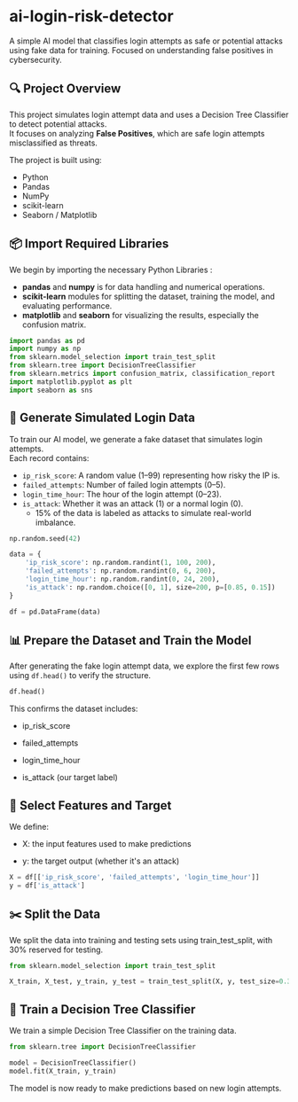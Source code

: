 # ai-login-risk-detector
A simple AI model that classifies login attempts as safe or potential attacks using fake data for training. Focused on understanding false positives in cybersecurity.

## 🔍 Project Overview
This project simulates login attempt data and uses a Decision Tree Classifier to detect potential attacks.  
It focuses on analyzing **False Positives**, which are safe login attempts misclassified as threats.

The project is built using:
- Python
- Pandas
- NumPy
- scikit-learn
- Seaborn / Matplotlib

## 📦 Import Required Libraries

We begin by importing the necessary Python Libraries :

- **pandas** and **numpy** is for data handling and numerical operations.
- **scikit-learn** modules for splitting the dataset, training the model, and evaluating performance.
- **matplotlib** and **seaborn** for visualizing the results, especially the confusion matrix.

```python
import pandas as pd
import numpy as np
from sklearn.model_selection import train_test_split
from sklearn.tree import DecisionTreeClassifier
from sklearn.metrics import confusion_matrix, classification_report
import matplotlib.pyplot as plt
import seaborn as sns
```
## 🧪 Generate Simulated Login Data

To train our AI model, we generate a fake dataset that simulates login attempts.  
Each record contains:

- `ip_risk_score`: A random value (1–99) representing how risky the IP is.
- `failed_attempts`: Number of failed login attempts (0–5).
- `login_time_hour`: The hour of the login attempt (0–23).
- `is_attack`: Whether it was an attack (1) or a normal login (0).  
  - 15% of the data is labeled as attacks to simulate real-world imbalance.

```python
np.random.seed(42)

data = {
    'ip_risk_score': np.random.randint(1, 100, 200),
    'failed_attempts': np.random.randint(0, 6, 200),
    'login_time_hour': np.random.randint(0, 24, 200),
    'is_attack': np.random.choice([0, 1], size=200, p=[0.85, 0.15])
}

df = pd.DataFrame(data)
```

## 📊 Prepare the Dataset and Train the Model

After generating the fake login attempt data, we explore the first few rows using `df.head()` to verify the structure.

```python
df.head()
```

This confirms the dataset includes:

- ip_risk_score

- failed_attempts

- login_time_hour

- is_attack (our target label)

## 🎯 Select Features and Target
We define:

- X: the input features used to make predictions

- y: the target output (whether it's an attack)

```python
X = df[['ip_risk_score', 'failed_attempts', 'login_time_hour']]
y = df['is_attack']
```

## ✂️ Split the Data
We split the data into training and testing sets using train_test_split, with 30% reserved for testing.

```python
from sklearn.model_selection import train_test_split

X_train, X_test, y_train, y_test = train_test_split(X, y, test_size=0.3, random_state=42)
```
## 🌳 Train a Decision Tree Classifier
We train a simple Decision Tree Classifier on the training data.

```python
from sklearn.tree import DecisionTreeClassifier

model = DecisionTreeClassifier()
model.fit(X_train, y_train)
```
The model is now ready to make predictions based on new login attempts.
